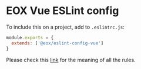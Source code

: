 # EOX Vue ESLint config
To include this on a project, add to `.eslintrc.js`:
```js
module.exports = {
  extends: ['@eox/eslint-config-vue']
}
```

Please check this [link](https://eslint.org/docs/rules/) for the meaning of all the rules.